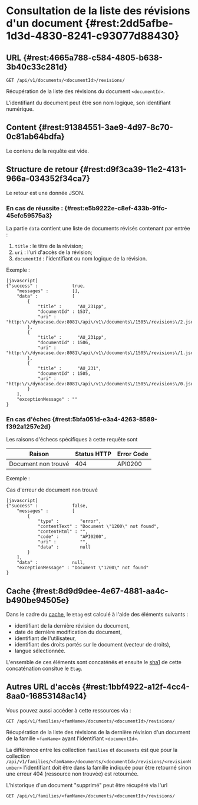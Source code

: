 # Consultation de la liste des révisions d'un document {#rest:2dd5afbe-1d3d-4830-8241-c93077d88430}

## URL {#rest:4665a788-c584-4805-b638-3b40c33c281d}

    GET /api/v1/documents/<documentId>/revisions/

Récupération de la liste des révisions du document `<documentId>`.

L'identifiant du document peut être son nom logique, son identifiant numérique.

## Content {#rest:91384551-3ae9-4d97-8c70-0c81ab64bdfa}

Le contenu de la requête est vide.

## Structure de retour {#rest:d9f3ca39-11e2-4131-966a-034352f34ca7}

Le retour est une donnée JSON.

### En cas de réussite : {#rest:e5b9222e-c8ef-433b-91fc-45efc59575a3}

La partie `data` contient une liste de documents révisés contenant par entrée :

1.  `title` : le titre de la révision;
1.  `uri` : l'uri d'accès de la révision;
1.  `documentId` : l'identifiant ou nom logique de la révision.

Exemple :

    [javascript]
    {"success" :             true,
        "messages" :         [],
        "data" :             [
            {
                "title" :      "AU_231pp",
                "documentId" : 1537,
                "uri" :        "http:\/\/dynacase.dev:8081\/api\/v1\/documents\/1505\/revisions\/2.json"
            },
            {
                "title" :      "AU_231pp",
                "documentId" : 1506,
                "uri" :        "http:\/\/dynacase.dev:8081\/api\/v1\/documents\/1505\/revisions\/1.json"
            },
            {
                "title" :      "AU_231",
                "documentId" : 1505,
                "uri" :        "http:\/\/dynacase.dev:8081\/api\/v1\/documents\/1505\/revisions\/0.json"
            }
        ],
        "exceptionMessage" : ""
    }

### En cas d'échec {#rest:5bfa051d-e3a4-4263-8589-f392a1257e2d}

Les raisons d'échecs spécifiques à cette requête sont 

|                     Raison                     | Status HTTP | Error Code |
| ---------------------------------------------- | ----------- | ---------- |
| Document non trouvé                            |         404 | API0200    |

Exemple : 

Cas d'erreur de document non trouvé

    [javascript]
    {"success" :             false,
        "messages" :         [
            {
                "type" :        "error",
                "contentText" : "Document \"1200\" not found",
                "contentHtml" : "",
                "code" :        "API0200",
                "uri" :         "",
                "data" :        null
            }
        ],
        "data" :             null,
        "exceptionMessage" : "Document \"1200\" not found"
    }

## Cache {#rest:8d9d9dee-4e67-4881-aa4c-b490be94505e}

Dans le cadre du [cache][cache], le `Etag` est calculé à l'aide des éléments suivants :

* identifiant de la dernière révision du document,
* date de dernière modification du document,
* identifiant de l'utilisateur,
* identifiant des droits portés sur le document (vecteur de droits),
* langue sélectionnée.

L'ensemble de ces éléments sont concaténés et ensuite le [sha1][sha1] de cette concaténation consitue le `Etag`.


## Autres URL d'accès {#rest:1bbf4922-a12f-4cc4-8aa0-16853148ac14}

Vous pouvez aussi accéder à cette ressources via :

    GET /api/v1/families/<famName>/documents/<documentId>/revisions/

Récupération de la liste des révisions de la dernière révision d'un document de la famille `<famName>` ayant
l'identifiant `<documentId>`.

<span class="flag inline nota-bene"></span> La différence entre les collection `families` et `documents` est que pour
la collection `/api/v1/families/<famName>/documents/<documentId>/revisions/<revisionNumber>` l'identifiant doit être dans la famille indiquée pour être retourné sinon une
erreur 404 (ressource non trouvée) est retournée.

<span class="flag inline nota-bene"></span> L'historique d'un document "supprimé" peut être récupéré via l'url 

    GET /api/v1/families/<famName>/documents/<documentId>/revisions/

[trash]: #rest:52be10c1-9f46-456b-a22f-24909386567
[cache]: #rest:804f8d68-acfa-4a35-bb41-27b2a27c14dc
[sha1]: https://fr.wikipedia.org/wiki/SHA-1